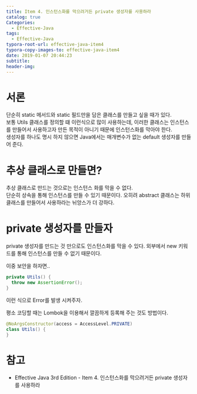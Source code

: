 ```yaml
---
title: Item 4. 인스턴스화를 막으려거든 private 생성자를 사용하라
catalog: true
Categories:
  - Effective-Java
tags:
  - Effective-Java
typora-root-url: effective-java-item4
typora-copy-images-to: effective-java-item4
date: 2019-01-07 20:44:23
subtitle:
header-img:
---
```


# 서론
단순히 static 메서드와 static 필드만을 담은 클래스를 만들고 싶을 때가 있다.  
보통 Utils 클래스를 정의할 떄 이런식으로 많이 사용하는데, 이러한 클래스는 인스턴스를 만들어서 사용하고자 만든 목적이 아니기 때문에 인스턴스화를 막아야 한다.  
생성자를 하나도 명시 하지 않으면 Java에서는 매개변수가 없는 default 생성자를 만들어 준다. 

# 추상 클래스로 만들면?
추상 클래스로 만드는 것으로는 인스턴스 화를 막을 수 없다.  
단순히 상속을 통해 인스턴스를 만들 수 있기 때문이다. 오히려 abstract 클래스는 하위클래스를 만들어서 사용하라는 뉘앙스가 더 강하다.

# private 생성자를 만들자
private 생성자를 만드는 것 만으로도 인스턴스화를 막을 수 있다.
외부에서 new 키워드를 통해 인스턴스를 만들 수 없기 때문이다.

이중 보안을 하자면.. 
```java
private Utils() {
  throw new AssertionError();
}
```
이런 식으로 Error를 발생 시켜주자.

평소 코딩할 때는 Lombok을 이용해서 깔끔하게 등록해 주는 것도 방법이다.

```java
@NoArgsConstructor(access = AccessLevel.PRIVATE)
class Utils() {
}
```

# 참고
* Effective Java 3rd Edition - Item 4. 인스턴스화를 막으려거든 private 생성자를 사용하라

